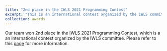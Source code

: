 ```yaml
---
title: "2nd place in the IWLS 2021 Programming Contest"
excerpt: "This is an international contest organized by the IWLS committee."
collection: awards
---
```


Our team won 2nd place in the IWLS 2021 Programming Contest, which is a an international contest organized by the IWLS committee.
Please refer to this [page](https://po-chun-chien.github.io/projects/7.ML+LS-2/) for more information.